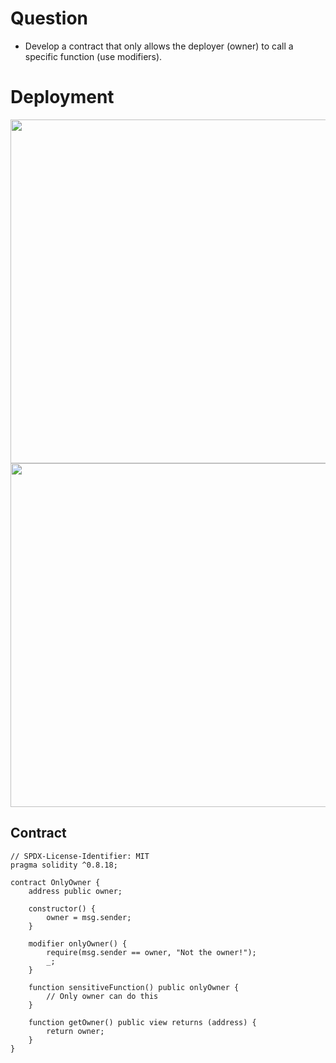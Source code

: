 # Question
- Develop a contract that only allows the deployer (owner) to call a specific function (use modifiers).

# Deployment
<img src='https://github.com/user-attachments/assets/fb15606e-2bbc-4c27-9678-d4ef3998eb17' length='500' width ='550'>
<img  src ='https://github.com/user-attachments/assets/be87aa45-ccd0-49ca-972d-d77d9ecd8239' length='500' width ='550'>

## Contract

```solidity
// SPDX-License-Identifier: MIT
pragma solidity ^0.8.18;

contract OnlyOwner {
    address public owner;

    constructor() {
        owner = msg.sender;
    }

    modifier onlyOwner() {
        require(msg.sender == owner, "Not the owner!");
        _;
    }

    function sensitiveFunction() public onlyOwner {
        // Only owner can do this
    }

    function getOwner() public view returns (address) {
        return owner;
    }
}
